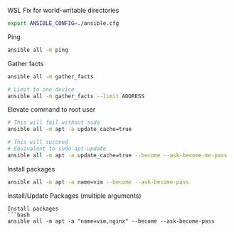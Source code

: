 WSL Fix for world-writable directories
```bash
export ANSIBLE_CONFIG=./ansible.cfg
```
Ping
```bash
ansible all -m ping
```
Gather facts
```bash
ansible all -m gather_facts

# Limit to one device
ansible all -m gather_facts --limit ADDRESS
```
Elevate command to root user
```bash
# This will fail without sudo
ansible all -m apt -a update_cache=true

# This will succeed
# Equivalent to sudo apt-update
ansible all -m apt -a update_cache=true --become --ask-become-me-pass
```
Install packages
```bash
ansible all -m apt -a name=vim --become --ask-become-pass
```
Install/Update Packages (multiple arguments)
```
Install packages
```bash
ansible all -m apt -a "name=vim,nginx" --become --ask-become-pass
```